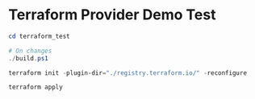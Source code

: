 # Terraform Provider Demo Test

```powershell
cd terraform_test

# On changes
./build.ps1

terraform init -plugin-dir="./registry.terraform.io/" -reconfigure

terraform apply
```
